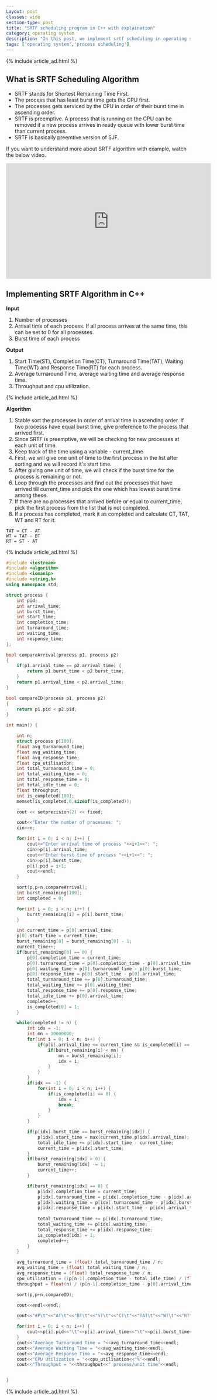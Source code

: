 ```yaml
---
Layout: post
classes: wide
section-type: post
title: "SRTF scheduling program in C++ with explaination"
category: operating system
description: "In this post, we implement srtf scheduling in operating system using c programming language"
tags: ['operating system','process scheduling']
---
```

{% include article_ad.html %}
 
## What is SRTF Scheduling Algorithm

* SRTF stands for Shortest Remaining Time First.
* The process that has least burst time gets the CPU first.
* The processes gets serviced by the CPU in order of their burst time in ascending order.
* SRTF is preemptive. A process that is running on the CPU can be removed if a new process arrives in ready queue with lower burst time than current process.
* SRTF is basically preemtive version of SJF.

If you want to understand more about SRTF algorithm with example, watch the below video.

<iframe width="560" height="315" src="https://www.youtube.com/embed/6iG_c8I97rI" frameborder="0" allow="accelerometer; autoplay; encrypted-media; gyroscope; picture-in-picture" allowfullscreen></iframe>

## Implementing SRTF Algorithm in C++

**Input**

1. Number of processes
2. Arrival time of each process. If all process arrives at the same time, this can be set to 0 for all processes.
3. Burst time of each process

**Output**

1. Start Time(ST), Completion Time(CT), Turnaround Time(TAT), Waiting Time(WT) and Response Time(RT) for each process.
2. Average turnaround Time, average waiting time and average response time.
3. Throughput and cpu utilization.

{% include article_ad.html %}

**Algorithm**

1. Stable sort the processes in order of arrival time in ascending order. If two processs have equal burst time, give preference to the process that arrived first.
2. Since SRTF is preemptive, we will be checking for new processes at each unit of time.
3. Keep track of the time using a variable - current_time
4. First, we will give one unit of time to the first process in the list after sorting and we will record it's start time.
5. After giving one unit of time, we will check if the burst time for the process is remaining or not.
6. Loop through the processes and find out the processes that have arrived till current_time and pick the one which has lowest burst time among these.
7. If there are no processes that arrived before or equal to current_time, pick the first process from the list that is not completed.
8. If a process has completed, mark it as completed and calculate CT, TAT, WT and RT for it.


```
TAT = CT - AT
WT = TAT - BT
RT = ST - AT
```

{% include article_ad.html %}

```c++
#include <iostream>
#include <algorithm> 
#include <iomanip>
#include <string.h> 
using namespace std;

struct process {
    int pid;
    int arrival_time;
    int burst_time;
    int start_time;
    int completion_time;
    int turnaround_time;
    int waiting_time;
    int response_time;
};

bool compareArrival(process p1, process p2) 
{ 
    if(p1.arrival_time == p2.arrival_time) {
        return p1.burst_time < p2.burst_time;
    } 
    return p1.arrival_time < p2.arrival_time;
}

bool compareID(process p1, process p2) 
{  
    return p1.pid < p2.pid;
}

int main() {

    int n;
    struct process p[100];
    float avg_turnaround_time;
    float avg_waiting_time;
    float avg_response_time;
    float cpu_utilisation;
    int total_turnaround_time = 0;
    int total_waiting_time = 0;
    int total_response_time = 0;
    int total_idle_time = 0;
    float throughput;
    int is_completed[100];
    memset(is_completed,0,sizeof(is_completed));

    cout << setprecision(2) << fixed;

    cout<<"Enter the number of processes: ";
    cin>>n;

    for(int i = 0; i < n; i++) {
        cout<<"Enter arrival time of process "<<i+1<<": ";
        cin>>p[i].arrival_time;
        cout<<"Enter burst time of process "<<i+1<<": ";
        cin>>p[i].burst_time;
        p[i].pid = i+1;
        cout<<endl;
    }

    sort(p,p+n,compareArrival);
    int burst_remaining[100];
    int completed = 0;

    for(int i = 0; i < n; i++) {
        burst_remaining[i] = p[i].burst_time;
    }

    int current_time = p[0].arrival_time;
    p[0].start_time = current_time;
    burst_remaining[0] = burst_remaining[0] - 1;
    current_time++;
    if(burst_remaining[0] == 0) {
        p[0].completion_time = current_time;
        p[0].turnaround_time = p[0].completion_time - p[0].arrival_time;
        p[0].waiting_time = p[0].turnaround_time - p[0].burst_time;
        p[0].response_time = p[0].start_time - p[0].arrival_time;
        total_turnaround_time += p[0].turnaround_time;
        total_waiting_time += p[0].waiting_time;
        total_response_time += p[0].response_time;
        total_idle_time += p[0].arrival_time;
        completed++;
        is_completed[0] = 1;
    }

    while(completed != n) {
        int idx = -1;
        int mn = 10000000;
        for(int i = 0; i < n; i++) {
            if(p[i].arrival_time <= current_time && is_completed[i] == 0) {
                if(burst_remaining[i] < mn) {
                    mn = burst_remaining[i];
                    idx = i;
                }
            }
        }
        if(idx == -1) {
            for(int i = 0; i < n; i++) {
                if(is_completed[i] == 0) {
                    idx = i;
                    break;
                }
            }
        }

        if(p[idx].burst_time == burst_remaining[idx]) {
            p[idx].start_time = max(current_time,p[idx].arrival_time);
            total_idle_time += p[idx].start_time - current_time;
            current_time = p[idx].start_time;
        }
        if(burst_remaining[idx] > 0) {
            burst_remaining[idx] -= 1;
            current_time++;
        }

        if(burst_remaining[idx] == 0) {
            p[idx].completion_time = current_time;
            p[idx].turnaround_time = p[idx].completion_time - p[idx].arrival_time;
            p[idx].waiting_time = p[idx].turnaround_time - p[idx].burst_time;
            p[idx].response_time = p[idx].start_time - p[idx].arrival_time;
        
            total_turnaround_time += p[idx].turnaround_time;
            total_waiting_time += p[idx].waiting_time;
            total_response_time += p[idx].response_time;
            is_completed[idx] = 1;
            completed++;
        }
    }

    avg_turnaround_time = (float) total_turnaround_time / n;
    avg_waiting_time = (float) total_waiting_time / n;
    avg_response_time = (float) total_response_time / n;
    cpu_utilisation = ((p[n-1].completion_time - total_idle_time) / (float) p[n-1].completion_time)*100;
    throughput = float(n) / (p[n-1].completion_time - p[0].arrival_time);

    sort(p,p+n,compareID);

    cout<<endl<<endl;

    cout<<"#P\t"<<"AT\t"<<"BT\t"<<"ST\t"<<"CT\t"<<"TAT\t"<<"WT\t"<<"RT\t"<<"\n"<<endl;

    for(int i = 0; i < n; i++) {
        cout<<p[i].pid<<"\t"<<p[i].arrival_time<<"\t"<<p[i].burst_time<<"\t"<<p[i].start_time<<"\t"<<p[i].completion_time<<"\t"<<p[i].turnaround_time<<"\t"<<p[i].waiting_time<<"\t"<<p[i].response_time<<"\t"<<"\n"<<endl;
    }
    cout<<"Average Turnaround Time = "<<avg_turnaround_time<<endl;
    cout<<"Average Waiting Time = "<<avg_waiting_time<<endl;
    cout<<"Average Response Time = "<<avg_response_time<<endl;
    cout<<"CPU Utilization = "<<cpu_utilisation<<"%"<<endl;
    cout<<"Throughput = "<<throughput<<" process/unit time"<<endl;


}

```
{% include article_ad.html %}